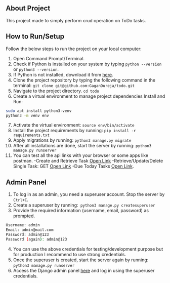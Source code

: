 ## About Project
This project made to simply perform crud operation on ToDo tasks.

## How to Run/Setup

Follow the below steps to run the project on your local computer:

1. Open Command Prompt/Terminal.
2. Check if Python is installed on your system by typing `python --version` or `python3 --version`.
3. If Python is not installed, download it from [here](https://www.python.org/downloads/).
4. Clone the project repository by typing the following command in the terminal:
`git clone git@github.com:GaganDureja/todo.git`
5. Navigate to the project directory. `cd todo`
6. Create a virtual environment to manage project dependencies Install and Run:
```bash
sudo apt install python3-venv
python3 -m venv env
```
7. Activate the virtual environment: `source env/bin/activate`
8. Install the project requirements by running: `pip install -r requirements.txt`
8. Apply migrations by running:
`python3 manage.py migrate`
10. After all installations are done, start the server by running:
 `python3 manage.py runserver`
11. You can test all the api links with your browser or some apps like postman.
  -Create and Retrieve Task [Open Link](http://127.0.0.1:8000/api/tasks)
  -Retrieve/Update/Delete Single Task: GET [Open Link](http://127.0.0.1:8000/api/tasks/1)
  -Due Today Tasks [Open Link](http://127.0.0.1:8000/api/tasks/due-today).

## Admin Panel
1. To log in as an admin, you need a superuser account. Stop the server by `Ctrl+C`.
2. Create a superuser by running:` python3 manage.py createsuperuser`
3. Provide the required information (username, email, password) as prompted.
```bash
Username: admin
Email: admin@mail.com
Password: admin@123
Password (again): admin@123
```
4. You can use the above credentials for testing/development purpose but for production I recommend to use strong credentials.
5. Once the superuser is created, start the server again by running:
`python3 manage.py runserver`
6. Access the Django admin panel [here](http://127.0.0.1:8000/admin) and log in using the superuser credentials.